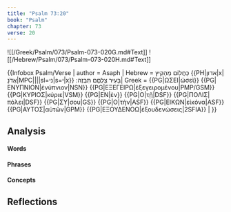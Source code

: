 ```yaml
---
title: "Psalm 73:20"
book: "Psalm"
chapter: 73
verse: 20
---
```

![[/Greek/Psalm/073/Psalm-073-020G.md#Text]]
![[/Hebrew/Psalm/073/Psalm-073-020H.md#Text]]

{{Infobox Psalm/Verse |
  author = Asaph |
  Hebrew = 
כַּחֲלוֹם
מֵהָקִיץ
{{PH|אדון|x|אֲדֹנָ|MPC||||sl=ני|s=י|x}}
בָּעִיר
צַלְםָם
תִּבְזֶה
׃|
  Greek = {{PG|ΩΣΕΙ|ὡσεὶ}} {{PG|ΕΝΥΠΝΙΟΝ|ἐνύπνιον|NSN}} {{PG|ΕΞΕΓΕΙΡΩ|ἐξεγειρομένου|PMP/GSM}} {{PG|ΚΥΡΙΟΣ|κύριε|VSM}} {{PG|ΕΝ|ἐν}} {{PG|Ο|τῇ|DSF}} {{PG|ΠΟΛΙΣ|πόλει|DSF}} {{PG|ΣΥ|σου|GS}} {{PG|Ο|τὴν|ASF}} {{PG|ΕΙΚΩΝ|εἰκόνα|ASF}} {{PG|ΑΥΤΟΣ|αὐτῶν|GPM}} {{PG|ΕΞΟΥΔΕΝΟΩ|ἐξουδενώσεις|2SFIA}} |
}}

## Analysis

#### Words

#### Phrases

#### Concepts

## Reflections
